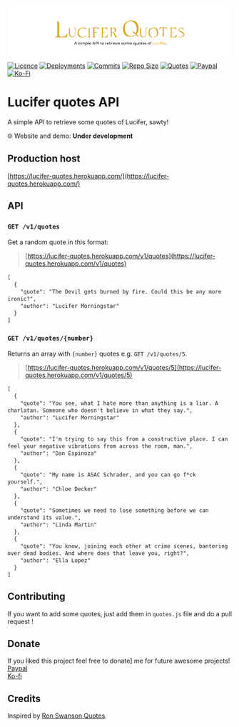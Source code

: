 ![](LuciferQuotesAPI-Banner.png)</br>
[![Licence](https://img.shields.io/github/license/shadowoff09/lucifer-quotes)](https://github.com/shadowoff09/lucifer-quotes/blob/main/LICENSE)
[![Deployments](https://img.shields.io/github/deployments/shadowoff09/lucifer-quotes/lucifer-quotes)](https://github.com/shadowoff09/lucifer-quotes)
[![Commits](https://img.shields.io/github/last-commit/shadowoff09/lucifer-quotes)](https://github.com/shadowoff09/lucifer-quotes/commits/main)
[![Repo Size](https://img.shields.io/github/repo-size/shadowoff09/lucifer-quotes)](https://github.com/shadowoff09/lucifer-quotes)
[![Quotes](https://img.shields.io/badge/quotes-67-blue)](https://github.com/shadowoff09/lucifer-quotes/blob/main/quotes.js)
[![Paypal](https://img.shields.io/badge/Paypal-Donate-blue)](https://paypal.me/diogogaspar123)
[![Ko-Fi](https://img.shields.io/badge/Ko--Fi-Donate-ff69b4)](https://ko-fi.com/shadowoff09)


# Lucifer quotes API

A simple API to retrieve some quotes of Lucifer, sawty!

:globe_with_meridians: Website and demo: **Under development**

## Production host

[https://lucifer-quotes.herokuapp.com/](https://lucifer-quotes.herokuapp.com/)

## API

### `GET /v1/quotes`

Get a random quote in this format:

> [https://lucifer-quotes.herokuapp.com/v1/quotes](https://lucifer-quotes.herokuapp.com/v1/quotes)

	[
	  {
	    "quote": "The Devil gets burned by fire. Could this be any more ironic?",
	    "author": "Lucifer Morningstar"
	  }
	]


### `GET /v1/quotes/{number}`

Returns an array with `{number}` quotes e.g. `GET /v1/quotes/5`.

> [https://lucifer-quotes.herokuapp.com/v1/quotes/5](https://lucifer-quotes.herokuapp.com/v1/quotes/5)

	[
	  {
	    "quote": "You see, what I hate more than anything is a liar. A charlatan. Someone who doesn't believe in what they say.",
	    "author": "Lucifer Morningstar"
	  },
	  {
	    "quote": "I'm trying to say this from a constructive place. I can feel your negative vibrations from across the room, man.",
	    "author": "Dan Espinoza"
	  },
	  {
	    "quote": "My name is ASAC Schrader, and you can go f*ck yourself.",
	    "author": "Chloe Decker"
	  },
	  {
	    "quote": "Sometimes we need to lose something before we can understand its value.",
	    "author": "Linda Martin"
	  },
	  {
	    "quote": "You know, joining each other at crime scenes, bantering over dead bodies. And where does that leave you, right?",
	    "author": "Ella Lopez"
	  }
	]


## Contributing

If you want to add some quotes, just add them in `quotes.js` file and do a pull request !

## Donate
If you liked this project feel free to donate] me for future awesome projects!</br>
[Paypal](https://paypal.me/diogogaspar123)</br>
[Ko-fi](https://ko-fi.com/shadowoff09)

## Credits

Inspired by [Ron Swanson Quotes](https://github.com/jamesseanwright/ron-swanson-quotes).
